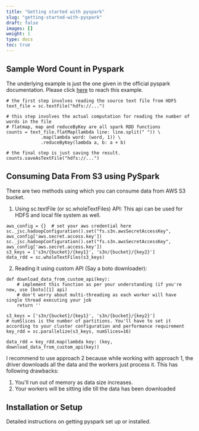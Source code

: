 ```yaml
---
title: "Getting started with pyspark"
slug: "getting-started-with-pyspark"
draft: false
images: []
weight: 1
type: docs
toc: true
---
```


## Sample Word Count in Pyspark
The underlying example is just the one given in the official pyspark documentation.
Please click [here][1] to reach this example.


  [1]: http://spark.apache.org/examples.html

    # the first step involves reading the source text file from HDFS 
    text_file = sc.textFile("hdfs://...")

    # this step involves the actual computation for reading the number of words in the file
    # flatmap, map and reduceByKey are all spark RDD functions
    counts = text_file.flatMap(lambda line: line.split(" ")) \
                 .map(lambda word: (word, 1)) \
                 .reduceByKey(lambda a, b: a + b)

    # the final step is just saving the result.
    counts.saveAsTextFile("hdfs://...")

## Consuming Data From S3 using PySpark
There are two methods using which you can consume data from AWS S3 bucket.

 1. Using sc.textFile (or sc.wholeTextFiles) API: This api can be used for HDFS and local file system as well.
```
aws_config = {}  # set your aws credential here
sc._jsc.hadoopConfiguration().set("fs.s3n.awsSecretAccessKey", aws_config['aws.secret.access.key'])
sc._jsc.hadoopConfiguration().set("fs.s3n.awsSecretAccessKey", aws_config['aws.secret.access.key'])
s3_keys = ['s3n/{bucket}/{key1}', 's3n/{bucket}/{key2}']
data_rdd = sc.wholeTextFiles(s3_keys)
```
 2. Reading it using custom API (Say a boto downloader):

```
def download_data_from_custom_api(key):
    # implement this function as per your understanding (if you're new, use [boto][1] api)
    # don't worry about multi-threading as each worker will have single thread executing your job
    return ''

s3_keys = ['s3n/{bucket}/{key1}', 's3n/{bucket}/{key2}']
# numSlices is the number of partitions. You'll have to set it according to your cluster configuration and performance requirement
key_rdd = sc.parallelize(s3_keys, numSlices=16) 

data_rdd = key_rdd.map(lambda key: (key, download_data_from_custom_api(key))
```
I recommend to use approach 2 because while working with approach 1, the driver downloads all the data and the workers just process it. This has following drawbacks:

 1. You'll run out of memory as data size increases.
 2. Your workers will be sitting idle till the data has been downloaded

  [1]: http://boto.cloudhackers.com

## Installation or Setup
Detailed instructions on getting pyspark set up or installed.

